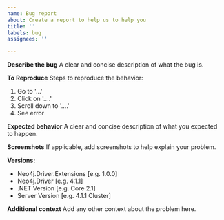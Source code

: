 ```yaml
---
name: Bug report
about: Create a report to help us to help you
title: ''
labels: bug
assignees: ''

---
```


**Describe the bug**
A clear and concise description of what the bug is.

**To Reproduce**
Steps to reproduce the behavior:
1. Go to '...'
2. Click on '....'
3. Scroll down to '....'
4. See error

**Expected behavior**
A clear and concise description of what you expected to happen.

**Screenshots**
If applicable, add screenshots to help explain your problem.

**Versions:**
 - Neo4j.Driver.Extensions [e.g. 1.0.0]
 - Neo4j.Driver [e.g. 4.1.1]
 - .NET Version [e.g. Core 2.1]
 - Server Version [e.g. 4.1.1 Cluster]

**Additional context**
Add any other context about the problem here.
